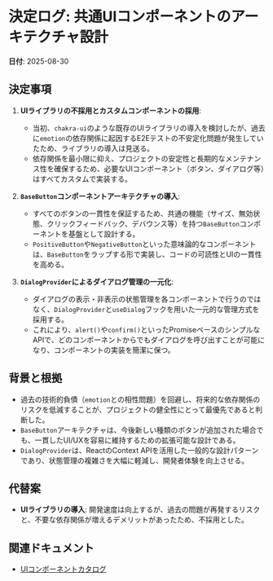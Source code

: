 # 決定ログ: 共通UIコンポーネントのアーキテクチャ設計

**日付**: 2025-08-30

## 決定事項

1.  **UIライブラリの不採用とカスタムコンポーネントの採用**:
    -   当初、`chakra-ui`のような既存のUIライブラリの導入を検討したが、過去に`emotion`の依存関係に起因するE2Eテストの不安定化問題が発生していたため、ライブラリの導入は見送る。
    -   依存関係を最小限に抑え、プロジェクトの安定性と長期的なメンテナンス性を確保するため、必要なUIコンポーネント（ボタン、ダイアログ等）はすべてカスタムで実装する。

2.  **`BaseButton`コンポーネントアーキテクチャの導入**:
    -   すべてのボタンの一貫性を保証するため、共通の機能（サイズ、無効状態、クリックフィードバック、デバウンス等）を持つ`BaseButton`コンポーネントを基盤として設計する。
    -   `PositiveButton`や`NegativeButton`といった意味論的なコンポーネントは、`BaseButton`をラップする形で実装し、コードの可読性とUIの一貫性を高める。

3.  **`DialogProvider`によるダイアログ管理の一元化**:
    -   ダイアログの表示・非表示の状態管理を各コンポーネントで行うのではなく、`DialogProvider`と`useDialog`フックを用いた一元的な管理方式を採用する。
    -   これにより、`alert()`や`confirm()`といったPromiseベースのシンプルなAPIで、どのコンポーネントからでもダイアログを呼び出すことが可能になり、コンポーネントの実装を簡潔に保つ。

## 背景と根拠

-   過去の技術的負債（`emotion`との相性問題）を回避し、将来的な依存関係のリスクを低減することが、プロジェクトの健全性にとって最優先であると判断した。
-   `BaseButton`アーキテクチャは、今後新しい種類のボタンが追加された場合でも、一貫したUI/UXを容易に維持するための拡張可能な設計である。
-   `DialogProvider`は、ReactのContext APIを活用した一般的な設計パターンであり、状態管理の複雑さを大幅に軽減し、開発者体験を向上させる。

## 代替案

-   **UIライブラリの導入**: 開発速度は向上するが、過去の問題が再発するリスクと、不要な依存関係が増えるデメリットがあったため、不採用とした。

## 関連ドキュメント

-   [UIコンポーネントカタログ](/docs/rules/technical-guide-ui-catalog.md)
